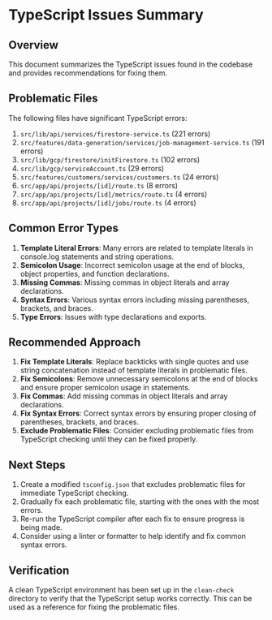 # TypeScript Issues Summary

## Overview

This document summarizes the TypeScript issues found in the codebase and provides recommendations for fixing them.

## Problematic Files

The following files have significant TypeScript errors:

1. `src/lib/api/services/firestore-service.ts` (221 errors)
2. `src/features/data-generation/services/job-management-service.ts` (191 errors)
3. `src/lib/gcp/firestore/initFirestore.ts` (102 errors)
4. `src/lib/gcp/serviceAccount.ts` (29 errors)
5. `src/features/customers/services/customers.ts` (24 errors)
6. `src/app/api/projects/[id]/route.ts` (8 errors)
7. `src/app/api/projects/[id]/metrics/route.ts` (4 errors)
8. `src/app/api/projects/[id]/jobs/route.ts` (4 errors)

## Common Error Types

1. **Template Literal Errors**: Many errors are related to template literals in console.log statements and string operations.
2. **Semicolon Usage**: Incorrect semicolon usage at the end of blocks, object properties, and function declarations.
3. **Missing Commas**: Missing commas in object literals and array declarations.
4. **Syntax Errors**: Various syntax errors including missing parentheses, brackets, and braces.
5. **Type Errors**: Issues with type declarations and exports.

## Recommended Approach

1. **Fix Template Literals**: Replace backticks with single quotes and use string concatenation instead of template literals in problematic files.
2. **Fix Semicolons**: Remove unnecessary semicolons at the end of blocks and ensure proper semicolon usage in statements.
3. **Fix Commas**: Add missing commas in object literals and array declarations.
4. **Fix Syntax Errors**: Correct syntax errors by ensuring proper closing of parentheses, brackets, and braces.
5. **Exclude Problematic Files**: Consider excluding problematic files from TypeScript checking until they can be fixed properly.

## Next Steps

1. Create a modified `tsconfig.json` that excludes problematic files for immediate TypeScript checking.
2. Gradually fix each problematic file, starting with the ones with the most errors.
3. Re-run the TypeScript compiler after each fix to ensure progress is being made.
4. Consider using a linter or formatter to help identify and fix common syntax errors.

## Verification

A clean TypeScript environment has been set up in the `clean-check` directory to verify that the TypeScript setup works correctly. This can be used as a reference for fixing the problematic files. 